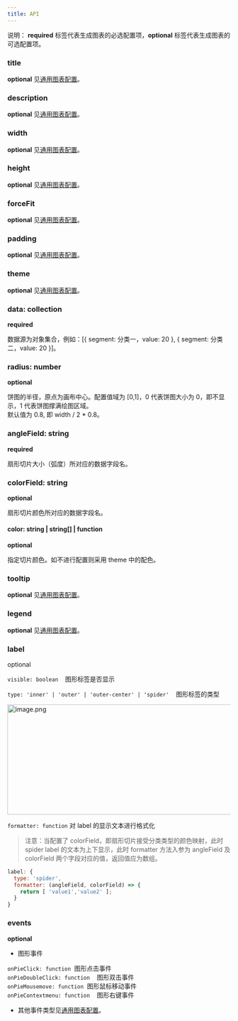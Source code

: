 ```yaml
---
title: API
---
```


说明： **required** 标签代表生成图表的必选配置项，**optional** 标签代表生成图表的可选配置项。

### title

**optional** 见[通用图表配置](../../../../zh/docs/manual/general-config#title)。

### description

**optional** 见[通用图表配置](../../../../zh/docs/manual/general-config#description)。

### width

**optional** 见[通用图表配置](../../../../zh/docs/manual/general-config#width)。

### height

**optional** 见[通用图表配置](../../../../zh/docs/manual/general-config#height)。

### forceFit

**optional** 见[通用图表配置](../../../../zh/docs/manual/general-config#forceFit)。

### padding

**optional** 见[通用图表配置](../../../../zh/docs/manual/general-config#padding)。

### theme

**optional** 见[通用图表配置](../../../../zh/docs/manual/general-config#theme)。

### data: collection

**required**

数据源为对象集合，例如：[{ segment: 分类一，value: 20 }, { segment: 分类二，value: 20 }]。

### radius: number

**optional**

饼图的半径，原点为画布中心。配置值域为 [0,1]，0 代表饼图大小为 0，即不显示，1 代表饼图撑满绘图区域。<br/>
默认值为 0.8, 即 width / 2 \* 0.8。

### angleField: string

**required**

扇形切片大小（弧度）所对应的数据字段名。

### colorField: string

**optional**

扇形切片颜色所对应的数据字段名。

#### color: string | string[] | function

**optional**

指定切片颜色。如不进行配置则采用 theme 中的配色。

### tooltip

**optional** 见[通用图表配置](../../../../zh/docs/manual/general-config#tooltip)。

### legend

**optional** 见[通用图表配置](../../../../zh/docs/manual/general-config#legend)。

### label

optional

`visible: boolean`    图形标签是否显示

`type: 'inner' | 'outer' | 'outer-center' | 'spider'`    图形标签的类型

<img src="https://gw.alipayobjects.com/mdn/rms_d314dd/afts/img/A*TeCBRbMLDKsAAAAAAAAAAABkARQnAQ" alt="image.png" style="visibility: visible; width: 800px; height: 248px;">

`formatter: function` 对 label 的显示文本进行格式化

> 注意：当配置了 colorField，即扇形切片接受分类类型的颜色映射，此时 spider label 的文本为上下显示，此时 formatter 方法入参为 angleField 及 colorField 两个字段对应的值，返回值应为数组。

```js
label: {
  type: 'spider',
  formatter: (angleField, colorField) => {
    return [ 'value1','value2' ];
  }
}
```

### events

**optional**

- 图形事件

`onPieClick: function`  图形点击事件<br />
`onPieDoubleClick: function`    图形双击事件<br />
`onPieMousemove: function`  图形鼠标移动事件<br />
`onPieContextmenu: function`    图形右键事件<br />

- 其他事件类型见[通用图表配置](../../../../zh/docs/manual/general-config#events)。
